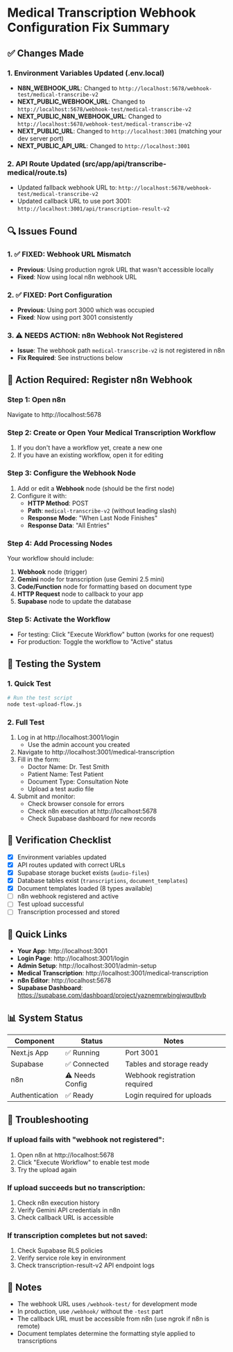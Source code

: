 # Medical Transcription Webhook Configuration Fix Summary

## ✅ Changes Made

### 1. Environment Variables Updated (.env.local)
- **N8N_WEBHOOK_URL**: Changed to `http://localhost:5678/webhook-test/medical-transcribe-v2`
- **NEXT_PUBLIC_WEBHOOK_URL**: Changed to `http://localhost:5678/webhook-test/medical-transcribe-v2`
- **NEXT_PUBLIC_N8N_WEBHOOK_URL**: Changed to `http://localhost:5678/webhook-test/medical-transcribe-v2`
- **NEXT_PUBLIC_URL**: Changed to `http://localhost:3001` (matching your dev server port)
- **NEXT_PUBLIC_API_URL**: Changed to `http://localhost:3001`

### 2. API Route Updated (src/app/api/transcribe-medical/route.ts)
- Updated fallback webhook URL to: `http://localhost:5678/webhook-test/medical-transcribe-v2`
- Updated callback URL to use port 3001: `http://localhost:3001/api/transcription-result-v2`

## 🔍 Issues Found

### 1. ✅ FIXED: Webhook URL Mismatch
- **Previous**: Using production ngrok URL that wasn't accessible locally
- **Fixed**: Now using local n8n webhook URL

### 2. ✅ FIXED: Port Configuration
- **Previous**: Using port 3000 which was occupied
- **Fixed**: Now using port 3001 consistently

### 3. ⚠️ NEEDS ACTION: n8n Webhook Not Registered
- **Issue**: The webhook path `medical-transcribe-v2` is not registered in n8n
- **Fix Required**: See instructions below

## 📝 Action Required: Register n8n Webhook

### Step 1: Open n8n
Navigate to http://localhost:5678

### Step 2: Create or Open Your Medical Transcription Workflow
1. If you don't have a workflow yet, create a new one
2. If you have an existing workflow, open it for editing

### Step 3: Configure the Webhook Node
1. Add or edit a **Webhook** node (should be the first node)
2. Configure it with:
   - **HTTP Method**: POST
   - **Path**: `medical-transcribe-v2` (without leading slash)
   - **Response Mode**: "When Last Node Finishes"
   - **Response Data**: "All Entries"

### Step 4: Add Processing Nodes
Your workflow should include:
1. **Webhook** node (trigger)
2. **Gemini** node for transcription (use Gemini 2.5 mini)
3. **Code/Function** node for formatting based on document type
4. **HTTP Request** node to callback to your app
5. **Supabase** node to update the database

### Step 5: Activate the Workflow
- For testing: Click "Execute Workflow" button (works for one request)
- For production: Toggle the workflow to "Active" status

## 🧪 Testing the System

### 1. Quick Test
```bash
# Run the test script
node test-upload-flow.js
```

### 2. Full Test
1. Log in at http://localhost:3001/login
   - Use the admin account you created
2. Navigate to http://localhost:3001/medical-transcription
3. Fill in the form:
   - Doctor Name: Dr. Test Smith
   - Patient Name: Test Patient
   - Document Type: Consultation Note
   - Upload a test audio file
4. Submit and monitor:
   - Check browser console for errors
   - Check n8n execution at http://localhost:5678
   - Check Supabase dashboard for new records

## 🎯 Verification Checklist

- [x] Environment variables updated
- [x] API routes updated with correct URLs
- [x] Supabase storage bucket exists (`audio-files`)
- [x] Database tables exist (`transcriptions`, `document_templates`)
- [x] Document templates loaded (8 types available)
- [ ] n8n webhook registered and active
- [ ] Test upload successful
- [ ] Transcription processed and stored

## 🚀 Quick Links

- **Your App**: http://localhost:3001
- **Login Page**: http://localhost:3001/login
- **Admin Setup**: http://localhost:3001/admin-setup
- **Medical Transcription**: http://localhost:3001/medical-transcription
- **n8n Editor**: http://localhost:5678
- **Supabase Dashboard**: https://supabase.com/dashboard/project/yaznemrwbingjwqutbvb

## 📊 System Status

| Component | Status | Notes |
|-----------|--------|-------|
| Next.js App | ✅ Running | Port 3001 |
| Supabase | ✅ Connected | Tables and storage ready |
| n8n | ⚠️ Needs Config | Webhook registration required |
| Authentication | ✅ Ready | Login required for uploads |

## 🔧 Troubleshooting

### If upload fails with "webhook not registered":
1. Open n8n at http://localhost:5678
2. Click "Execute Workflow" to enable test mode
3. Try the upload again

### If upload succeeds but no transcription:
1. Check n8n execution history
2. Verify Gemini API credentials in n8n
3. Check callback URL is accessible

### If transcription completes but not saved:
1. Check Supabase RLS policies
2. Verify service role key in environment
3. Check transcription-result-v2 API endpoint logs

## 📝 Notes

- The webhook URL uses `/webhook-test/` for development mode
- In production, use `/webhook/` without the `-test` part
- The callback URL must be accessible from n8n (use ngrok if n8n is remote)
- Document templates determine the formatting style applied to transcriptions
